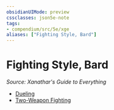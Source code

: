 ```yaml
---
obsidianUIMode: preview
cssclasses: json5e-note
tags:
- compendium/src/5e/xge
aliases: ["Fighting Style, Bard"]
---
```

# Fighting Style, Bard
*Source: Xanathar's Guide to Everything* 

- [Dueling](/2-Mechanics/CLI/optional-features/dueling.md)
- [Two-Weapon Fighting](/2-Mechanics/CLI/optional-features/two-weapon-fighting.md)